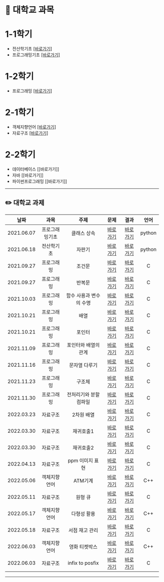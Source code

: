 # 📅 대학교 과목

# 1-1학기
 - 전산학기초 [[바로가기]](https://github.com/jaehyun-0103/Assignments_1/tree/main/%EC%A0%84%EC%82%B0%ED%95%99%EA%B8%B0%EC%B4%88)
 - 프로그래밍기초 [[바로가기]](https://github.com/jaehyun-0103/Assignments_1/tree/main/%ED%94%84%EB%A1%9C%EA%B7%B8%EB%9E%98%EB%B0%8D%EA%B8%B0%EC%B4%88)

# 1-2학기
 - 프로그래밍 [[바로가기]](https://github.com/)

# 2-1학기
 - 객체지향언어 [[바로가기]](https://github.com/)
 - 자료구조 [[바로가기]](https://github.com/)

# 2-2학기
 - 데이터베이스 [[바로가기]]
 - 자바 [[바로가기]]
 - 파이썬프로그래밍 [[바로가기]]

---

## ✏️ 대학교 과제  
 
|    날짜    | 과목 | 주제 | 문제 | 결과 | 언어 |
|:----------:|:---------:|:---------:|:---------:|:---------:|:---------:|
| 2021.06.07 |프로그래밍기초|클래스 상속|[바로가기](https://github.com/jaehyun-0103/Assignments_1#%EA%B3%BC%EC%A0%9C1)|[바로가기](https://github.com/jaehyun-0103/Assignments_1/tree/main/%ED%94%84%EB%A1%9C%EA%B7%B8%EB%9E%98%EB%B0%8D%EA%B8%B0%EC%B4%88)|python|
| 2021.06.18 |전산학기초|자판기|[바로가기](https://github.com/jaehyun-0103/Assignments_1#%EC%9E%90%ED%8C%90%EA%B8%B0)|[바로가기](https://github.com/jaehyun-0103/Assignments_1/tree/main/%EC%A0%84%EC%82%B0%ED%95%99%EA%B8%B0%EC%B4%88)|python|
| 2021.09.27 |프로그래밍|조건문|[바로가기](https://github.com/jaehyun-0103/Assignments_2#%EC%A1%B0%EA%B1%B4%EB%AC%B8)|[바로가기](https://github.com/jaehyun-0103/Assignments_2/tree/main/%ED%94%84%EB%A1%9C%EA%B7%B8%EB%9E%98%EB%B0%8D/%EC%A1%B0%EA%B1%B4%EB%AC%B8)|C|
| 2021.09.27 |프로그래밍|반복문|[바로가기](https://github.com/jaehyun-0103/Assignments_2#%EB%B0%98%EB%B3%B5%EB%AC%B8)|[바로가기](https://github.com/jaehyun-0103/Assignments_2/tree/main/%ED%94%84%EB%A1%9C%EA%B7%B8%EB%9E%98%EB%B0%8D/%EB%B0%98%EB%B3%B5%EB%AC%B8)|C|
| 2021.10.03 |프로그래밍|함수 사용과 변수의 수명|[바로가기](https://github.com/jaehyun-0103/Assignments_2#%ED%95%A8%EC%88%98-%EC%82%AC%EC%9A%A9%EA%B3%BC-%EB%B3%80%EC%88%98%EC%9D%98-%EC%88%98%EB%AA%85)|[바로가기](https://github.com/jaehyun-0103/Assignments_2/tree/main/%ED%94%84%EB%A1%9C%EA%B7%B8%EB%9E%98%EB%B0%8D/%ED%95%A8%EC%88%98%20%EC%82%AC%EC%9A%A9%EA%B3%BC%20%EB%B3%80%EC%88%98%EC%9D%98%20%EC%88%98%EB%AA%85)|C|
| 2021.10.21 |프로그래밍|배열|[바로가기](https://github.com/jaehyun-0103/Assignments_2#%EB%B0%B0%EC%97%B4)|[바로가기](https://github.com/jaehyun-0103/Assignments_2/tree/main/%ED%94%84%EB%A1%9C%EA%B7%B8%EB%9E%98%EB%B0%8D/%EB%B0%B0%EC%97%B4)|C|
| 2021.10.21 |프로그래밍|포인터|[바로가기](https://github.com/jaehyun-0103/Assignments_2#%ED%8F%AC%EC%9D%B8%ED%84%B0)|[바로가기](https://github.com/jaehyun-0103/Assignments_2/tree/main/%ED%94%84%EB%A1%9C%EA%B7%B8%EB%9E%98%EB%B0%8D/%ED%8F%AC%EC%9D%B8%ED%84%B0)|C|
| 2021.11.09 |프로그래밍|포인터와 배열의 관계|[바로가기](https://github.com/jaehyun-0103/Assignments_2#%ED%8F%AC%EC%9D%B8%ED%84%B0%EC%99%80-%EB%B0%B0%EC%97%B4%EC%9D%98-%EA%B4%80%EA%B3%84)|[바로가기](https://github.com/jaehyun-0103/Assignments_2/tree/main/%ED%94%84%EB%A1%9C%EA%B7%B8%EB%9E%98%EB%B0%8D/%ED%8F%AC%EC%9D%B8%ED%84%B0%EC%99%80%20%EB%B0%B0%EC%97%B4%EC%9D%98%20%EA%B4%80%EA%B3%84)|C|
| 2021.11.16 |프로그래밍|문자열 다루기|[바로가기](https://github.com/jaehyun-0103/Assignments_2#%EB%AC%B8%EC%9E%90%EC%97%B4-%EB%8B%A4%EB%A3%A8%EA%B8%B0)|[바로가기](https://github.com/jaehyun-0103/Assignments_2/tree/main/%ED%94%84%EB%A1%9C%EA%B7%B8%EB%9E%98%EB%B0%8D/%EB%AC%B8%EC%9E%90%EC%97%B4%20%EB%8B%A4%EB%A3%A8%EA%B8%B0)|C|
| 2021.11.23 |프로그래밍|구조체|[바로가기](https://github.com/jaehyun-0103/Assignments_2#%EA%B5%AC%EC%A1%B0%EC%B2%B4)|[바로가기](https://github.com/jaehyun-0103/Assignments_2/tree/main/%ED%94%84%EB%A1%9C%EA%B7%B8%EB%9E%98%EB%B0%8D/%EA%B5%AC%EC%A1%B0%EC%B2%B4)|C|
| 2021.11.30 |프로그래밍|전처리기와 분할 컴파일|[바로가기](https://github.com/jaehyun-0103/Assignments_2#%EC%A0%84%EC%B2%98%EB%A6%AC%EA%B8%B0%EC%99%80-%EB%B6%84%ED%95%A0-%EC%BB%B4%ED%8C%8C%EC%9D%BC)|[바로가기](https://github.com/jaehyun-0103/Assignments_2/tree/main/%ED%94%84%EB%A1%9C%EA%B7%B8%EB%9E%98%EB%B0%8D/%EC%A0%84%EC%B2%98%EB%A6%AC%EA%B8%B0%EC%99%80%20%EB%B6%84%ED%95%A0%20%EC%BB%B4%ED%8C%8C%EC%9D%BC)|C|
| 2022.03.23 |자료구조|2차원 배열|[바로가기](https://github.com/jaehyun-0103/Assignments_3#2%EC%B0%A8%EC%9B%90-%EB%B0%B0%EC%97%B4)|[바로가기](https://github.com/jaehyun-0103/Assignments_3/tree/main/%EC%9E%90%EB%A3%8C%EA%B5%AC%EC%A1%B0/2%EC%B0%A8%EC%9B%90%20%EB%B0%B0%EC%97%B4)|C|
| 2022.03.30 |자료구조|재귀호출1|[바로가기](https://github.com/jaehyun-0103/Assignments_3#%EC%9E%AC%EA%B7%80%ED%98%B8%EC%B6%9C1)|[바로가기](https://github.com/jaehyun-0103/Assignments_3/tree/main/%EC%9E%90%EB%A3%8C%EA%B5%AC%EC%A1%B0/%EC%9E%AC%EA%B7%80%ED%98%B8%EC%B6%9C1)|C|
| 2022.03.30 |자료구조|재귀호출2|[바로가기](https://github.com/jaehyun-0103/Assignments_3#%EC%9E%AC%EA%B7%80%ED%98%B8%EC%B6%9C2)|[바로가기](https://github.com/jaehyun-0103/Assignments_3/tree/main/%EC%9E%90%EB%A3%8C%EA%B5%AC%EC%A1%B0/%EC%9E%AC%EA%B7%80%ED%98%B8%EC%B6%9C2)|C|
| 2022.04.13 |자료구조|ppm 이미지 표현|[바로가기](https://github.com/jaehyun-0103/Assignments_3#ppm-%EC%9D%B4%EB%AF%B8%EC%A7%80-%ED%91%9C%ED%98%84)|[바로가기](https://github.com/jaehyun-0103/Assignments_3/tree/main/%EC%9E%90%EB%A3%8C%EA%B5%AC%EC%A1%B0/ppm%20%EC%9D%B4%EB%AF%B8%EC%A7%80%20%ED%91%9C%ED%98%84)|C|
| 2022.05.06 |객체지향언어|ATM기계|[바로가기](https://github.com/jaehyun-0103/Assignments_3#ATM%EA%B8%B0%EA%B3%84)|[바로가기](https://github.com/jaehyun-0103/Assignments_3/tree/main/%EA%B0%9D%EC%B2%B4%EC%A7%80%ED%96%A5%EC%96%B8%EC%96%B4/ATM%EA%B8%B0%EA%B3%84)|C++|
| 2022.05.11 |자료구조|원형 큐|[바로가기](https://github.com/jaehyun-0103/Assignments_3#%EC%9B%90%ED%98%95-%ED%81%90)|[바로가기](https://github.com/jaehyun-0103/Assignments_3/tree/main/%EC%9E%90%EB%A3%8C%EA%B5%AC%EC%A1%B0/%EC%9B%90%ED%98%95%20%ED%81%90)|C|
| 2022.05.17 |객체지향언어|다형성 활용|[바로가기](https://github.com/jaehyun-0103/Assignments_3#%EB%8B%A4%ED%98%95%EC%84%B1-%ED%99%9C%EC%9A%A9)|[바로가기](https://github.com/jaehyun-0103/Assignments_3/tree/main/%EA%B0%9D%EC%B2%B4%EC%A7%80%ED%96%A5%EC%96%B8%EC%96%B4/%EB%8B%A4%ED%98%95%EC%84%B1%20%ED%99%9C%EC%9A%A9)|C++|
| 2022.05.18 |자료구조|서점 재고 관리|[바로가기](https://github.com/jaehyun-0103/Assignments_3#%EC%84%9C%EC%A0%90-%EC%9E%AC%EA%B3%A0-%EA%B4%80%EB%A6%AC)|[바로가기](https://github.com/jaehyun-0103/Assignments_3/tree/main/%EC%9E%90%EB%A3%8C%EA%B5%AC%EC%A1%B0/%EC%84%9C%EC%A0%90%EC%9E%AC%EA%B3%A0%EA%B4%80%EB%A6%AC)|C|
| 2022.06.03 |객체지향언어|영화 티켓박스|[바로가기](https://github.com/jaehyun-0103/Assignments_3#%EC%98%81%ED%99%94-%ED%8B%B0%EC%BC%93%EB%B0%95%EC%8A%A4)|[바로가기](https://github.com/jaehyun-0103/Assignments_3/tree/main/%EA%B0%9D%EC%B2%B4%EC%A7%80%ED%96%A5%EC%96%B8%EC%96%B4/%EC%98%81%ED%99%94%20%ED%8B%B0%EC%BC%93%EB%B0%95%EC%8A%A4)|C++|
| 2022.06.03 |자료구조|infix to posfix|[바로가기](https://github.com/jaehyun-0103/Assignments_3#infix-to-posfix)|[바로가기](https://github.com/jaehyun-0103/Assignments_3/tree/main/%EC%9E%90%EB%A3%8C%EA%B5%AC%EC%A1%B0/infix%20to%20postfix)|C|

---
